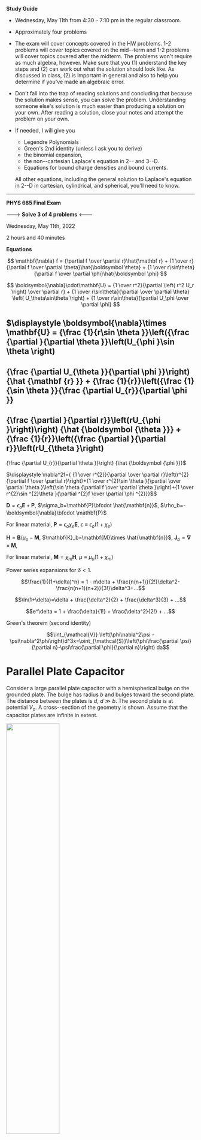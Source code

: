 **Study Guide**

* Wednesday, May 11th from 4:30 – 7:10 pm in the regular classroom. 
* Approximately four problems
* The exam will cover concepts covered in the HW problems. 1-2 problems will cover topics covered on the mid--term and 1-2 problems will cover topics covered after the midterm. The problems won't require as much algebra, however. Make sure that you (1) understand the key steps and (2) can work out what the solution should look like. As discussed in class, (2) is important in general and also to help you determine if you've made an algebraic error.
* Don't fall into the trap of reading solutions and concluding that because the solution makes sense, you can solve the problem. Understanding someone else's solution is much easier than producing a solution on your own. After reading a solution, close your notes and attempt the problem on your own.
* If needed, I will give you
    * Legendre Polynomials
    * Green's 2nd identity (unless I ask you to derive)
    * the binomial expansion,
    * the non--cartesian Laplace's equation in 2-- and 3--D.
    * Equations for bound charge densities and bound currents.

    All other equations, including the general solution to Laplace's equation in 2--D in cartesian, cylindrical, and spherical, you'll need to know.

----

**PHYS 685 Final Exam**

---> **Solve 3 of 4 problems** <---

Wednesday, May 11th, 2022

2 hours and 40 minutes

**Equations**

$$
\mathbf{\nabla} f = 
{\partial f \over \partial r}\hat{\mathbf r}
+
{1 \over r}{\partial f \over \partial \theta}\hat{\boldsymbol \theta}
+
{1 \over r\sin\theta}{\partial f \over \partial \phi}\hat{\boldsymbol \phi}
$$

$$
\boldsymbol{\nabla}\cdot\mathbf{U} = 
{1 \over r^2}{\partial \left( r^2 U_r \right) \over \partial r}
+
{1 \over r\sin\theta}{\partial \over \partial \theta} \left(  U_\theta\sin\theta \right)
+
{1 \over r\sin\theta}{\partial U_\phi \over \partial \phi}
$$

$\displaystyle
\boldsymbol{\nabla}\times \mathbf{U} =
{\frac {1}{r\sin \theta }}\left({\frac {\partial }{\partial \theta }}\left(U_{\phi }\sin \theta \right)
-
{\frac {\partial U_{\theta }}{\partial \phi }}\right) {\hat {\mathbf {r} }}
+
{\frac {1}{r}}\left({\frac {1}{\sin \theta }}{\frac {\partial U_{r}}{\partial \phi }}
-
{\frac {\partial }{\partial r}}\left(rU_{\phi }\right)\right) {\hat {\boldsymbol {\theta }}}
+
{\frac {1}{r}}\left({\frac {\partial }{\partial r}}\left(rU_{\theta }\right)
-
{\frac {\partial U_{r}}{\partial \theta }}\right) {\hat {\boldsymbol {\phi }}}$


$\displaystyle
\nabla^2f={ {1 \over r^{2}}{\partial  \over \partial r}\left(r^{2}{\partial f \over \partial r}\right)+{1 \over r^{2}\sin \theta }{\partial  \over \partial \theta }\left(\sin \theta {\partial f \over \partial \theta }\right)+{1 \over r^{2}\sin ^{2}\theta }{\partial ^{2}f \over \partial \phi ^{2}}}$$

$\mathbf{D}=\epsilon_o\mathbf{E}+\mathbf{P}$, $\sigma_b=\mathbf{P}\bfcdot \hat{\mathbf{n}}$,
$\rho_b=-\boldsymbol{\nabla}\bfcdot \mathbf{P}$

For linear material, $\mathbf{P}=\epsilon_o\chi_e\mathbf{E}$, $\epsilon\equiv\epsilon_o(1+\chi_e)$

$\mathbf{H}=\mathbf{B}/\mu_o-\mathbf{M}$, $\mathbf{K}_b=\mathbf{M}\times \hat{\mathbf{n}}$, $\mathbf{J}_b=\boldsymbol{\nabla}\times \mathbf{M}$, 

For linear material, $\mathbf{M}=\chi_m\mathbf{H}$, $\mu\equiv\mu_o(1+\chi_m)$

Power series expansions for $\delta \lt 1$.

$$\frac{1}{(1+\delta)^n} = 1 - n\delta + \frac{n(n+1)}{2!}\delta^2- \frac{n(n+1)(n+2)}{3!}\delta^3+...$$

$$\ln(1+\delta)=\delta + \frac{\delta^2}{2} + \frac{\delta^3}{3} + ...$$

$$e^\delta = 1 + \frac{\delta}{1!} + \frac{\delta^2}{2!} + ...$$

Green's theorem (second identity)

$$\int_{\mathcal{V}} \left(\phi\nabla^2\psi -\psi\nabla^2\phi\right)d^3x=\oint_{\mathcal{S}}\left(\phi\frac{\partial \psi}{\partial n}-\psi\frac{\partial \phi}{\partial n}\right) da$$

# Parallel Plate Capacitor

Consider a large parallel plate capacitor with a hemispherical bulge on the grounded plate.  The bulge has radius $b$ and bulges toward the second plate.  The distance between the plates is $d$, $d\gg b$.  The second plate is at potential $V_o$. A cross--section of the geometry is shown. Assume that the capacitor plates are infinite in extent.

<img width="53%" src="figures/capacitor_with_bulge.svg"/>

1. Find the potential everywhere inside the capacitor when $b=0$ (no bulge; ordinary parallel plate capacitor). Indicate the coordinate axes used on a diagram.
2. Find the potential everywhere inside the capacitor when $b \ne 0$.

**Answer**

!!!!DRAFT!!!!

1\. Origin is at center of bulge with $z$ vertically upwards.

$$\psi = V_o\frac{z}{d}=V_o\frac{r}{d}\cos\theta$$

2\.

Let the boundary be a volume between the plates with the sides far from the bulge and far from the plate ends. One the four sides, the potential must match the solution to 1\. At the top, $z=d$, the potential must be $V_o$. 

Thus, a candidate solution is the answer from 1\. and additional terms that approach zero far from the bulge.

$$\psi = V_o\frac{r}{d}\cos\theta + \frac{B_0}{r}P_0 + \frac{B_1}{r^2}P_1+...$$

On the bulge, we require $\psi=0$, so

$$\psi(b,\theta)=0= V_o\frac{b}{d}\cos\theta + \frac{B_0}{b}P_0 + \frac{B_1}{b^2}P_1+...$$

For this to be satisfied, all $B_l=0$ execept for $B_1=-V_ob^3/d$.

$$\psi(r,\theta) = V_o\cos\theta\left(\frac{r}{d}-\frac{b^3}{d^3}\frac{d^2}{r^2}\right)$$

(I wrote in this form to emphasize the parameter that determines the influence of the bulge is the dimensionless constant $b^3/d^3$.)

Normally we would need to explicilty address the non--bulge part of the plate ($\theta=\pi/2$ and $r\gt b$), but the found solution already satisifes $\psi=0$ on that boundary. The potential on the four sides is the solution to 1\., so the side boundary condition is also satisfied because there $r\gg b$.

This problem is equivalent to a grounded sphere in a constant electric field. Probably it was created by noting that placing grounded conductors at the region of space where $\psi=0$ for that problem gives a problem that looks different but must have the same solution (from uniqueness).

# Dipole in a Dielectric Sphere

A perfect dipole $\mathbf{p}=p_o\hat{\mathbf{z}}$ at the origin is at the center of a dielectric sphere of radius $b$ that is centered on the origin. The dielectric constant of the sphere is $\epsilon$.

Find the potential everywhere.

**Solution**

!!!!DRAFT!!!!

The problem has azimuthal symmetry and $\nabla^2\psi(r,\theta)=0$ for the inner region ($i$; $r\lt b$) and outer region ($o$; $r\gt b$). As a result, in each region the potential has the form

$$\psi=\sum_{l=0}^{\infty}A_lr^lP_l(\cos\theta)+ \sum_{l=0}^{\infty}\frac{B_l}{r^{l+1}}P_l(\cos\theta)$$

To clarify notation, $\epsilon_i$ is used in place of $\epsilon$.

_Approach 1_

As $r\rightarrow 0$ the system appears as an infinite dielectric with two oppositely charged point charges near the origin.
A point charge in a dielectric has a field and potential with $\epsilon_o$ replaced with $\epsilon$ and a dipole potential is the sum of the potential of two point charges, so a dipole in an infinite dielectric $\epsilon_i$ will have a potential of $ (p_o\cos\theta/4\pi\epsilon_i)(1/r^2)$.

Based on this, we expect that as $r\rightarrow 0$, $\psi^o \rightarrow (p_o\cos\theta/4\pi\epsilon_i)(1/r^2)$. From this it follows that $B_l=0$ for $l\ne 0$ and $B_1=p_o/4\pi\epsilon_i$ and so the inner potential should have the form

%(this is a different $B_1$ than from in Approach 2). 

$$\psi^i=\sum_{l=0}^{\infty}A_lr^lP_l(\cos\theta)+\frac{p_o}{4\pi\epsilon_i}\frac{\cos\theta}{r^2}$$

As $r\rightarrow \infty$, the potential must approach zero (assuming we choose, as usual, that the reference location is "$r=\infty$" and the reference potential is zero). As a result, the $A_l$ terms must all be zero, so the potential for $r\gt b$ must have the form

$$\psi^o=\sum_{l=0}^{\infty}\frac{B^o_l}{r^{l+1}}P_l(\cos\theta)$$

The condition

$\psi_i(b,\theta)=\psi_o(b,\theta)$

gives $A_l=-B_l/b^{2l+1}$

From $\boldsymbol{\nabla}\bfcdot\mathbf{D}=\sigma_\text{f}=0$ it follows that

$(\mathbf{D}_o-\mathbf{D}_i)\bfcdot\hat{\mathbf{r}}=0$

at $r=b$. Equivalently,

$D_r^o(b,\theta)-D_r^i(b,\theta)=0$

or, using $\mathbf{D}=\epsilon\mathbf{E}$ and $\mathbf{E}=-\boldsymbol{\nabla}\psi$ gives

$$\left[-\epsilon_o\frac{\partial \psi^o}{\partial r}+\epsilon_i\frac{\partial \psi^i}{\partial r}\right]_{r=b}=0$$

This condition and $A_l=-B_l/b^{2l+1}$ found from continuity gives $A_l=B_l=0$ for $l\ne 1$ and

$$B_1=\frac{p_o}{2\pi\epsilon_o}\frac{\epsilon_o-\epsilon_i}{\epsilon_i-2\epsilon_o}$$

$$A_1=-\frac{B_1}{b^3}$$

_Check_: Both the $A_1$ and $B_1$ terms are zero when $\epsilon_i=\epsilon_o$.

_Approach 2_

Following the approach taken in [HW 8.3](hw.html#dipole-in-a-dielectric-sphere), we assert that inside and outside the dielectric, there will be a contribution from the dipole of $\frac{p_o}{4\pi\epsilon_o}\frac{\cos\theta}{r^2}$, which is the field of the dipole in free space. 

Outside the dielectric, we have

$$\psi^o=\psi_P^o+\frac{p_o}{4\pi\epsilon_o}\frac{\cos\theta}{r^2}$$

For large $r$, $\psi_P^o$ must approach zero, so it will not have $A_l$ terms. So we can write

$$\psi^o=\sum_{l=0}^{\infty}\frac{B_l}{r^{l+1}}P_l(\cos\theta)+\frac{p_o}{4\pi\epsilon_o}\frac{\cos\theta}{r^2}$$

Inside, we have

$$\psi^i=\psi_P^i+\frac{p_o}{4\pi\epsilon_o}\frac{\cos\theta}{r^2}$$

It is very tempting to state that inside the dielectric, $\psi^i_P$ must be finite. In this case, it would not have $B_l$ terms. If one does this you will get a different answer from Approach 1. The reason is the embedded dipole, which has a potential that diverges at the origin, induces a bound charge distribution that diverges at the origin. To get the same answer as in Approach 1, we need to allow $\psi^i_P$ to have a $B_1/r^2$ term. This error would have been noticed upon using the $\epsilon\rightarrow \infty$ check suggeted in [HW 8.2](hw.html#dipole-in-a-dielectric-sphere).

Thus, we need to use

$$\psi^i=\sum_{l=0}^{\infty}A_lr^lP_l(\cos\theta)+\frac{B_1}{r^2}\cos\theta+\frac{p_o}{4\pi\epsilon_o}\frac{\cos\theta}{r^2}$$

Starting $\psi^o$ given above and this $\psi^i$ will yield the same final result as in Approach 1.

_Approach 3_

The justification for the need of the $B_1/r^2$ terms in Approach 2 will be perhaps clearer if we modify the problem so that the dipole is in a free--space cavity of radius $\Delta$. This creates an additional region to address and more algebra, but one will see that the inner surface of the cavity produces a field of $\frac{p_o}{4\pi\epsilon_i}\frac{\cos\theta}{r^2}$ in the limit that $\Delta \rightarrow 0$.

_Approach 4_

Find the field for an off--center point charge $q$ at $z=\Delta$ in a dielectric. Do this by seeking a potential in three regions. Add this potential to the potential for $-q$ at $z=-\Delta$ and then take the limit as $\Delta \rightarrow 0$.

# Magnetizable Sphere in Uniform Field

An initially unmagnetized sphere of radius $b$ and permeability $\mu_i$ is placed is a region of free space (so a permeability of $\mu_o$) where there is an external magnetic field $B_{\text{ext}}\zhat$.

Assume that the scalar magnetic potential, $\psi_m$, will have the form, for $r\le b$

$$\psi^i_m(r,\theta)=A_1r\cos\theta\thickspace ,$$

and for $r \ge b$,

$$\psi^o_m(r,\theta)=-\frac{B_{\text{ext}}}{\mu_o}r\cos\theta+\frac{B_2}{r^2}\cos\theta\thinspace$$

1\. Find the unknown constants $A_1$ and $B_2$.

2\. Find $\mathbf{B}$ inside the sphere.

3\. Find the magnetization of the sphere.

**Answer**

!!!!DRAFT!!!!

1\.

Continuity of $\psi$ (which follows from the continuity of tangential component of $\mathbf{H}$) is:

$\psi_m^i(b,\theta)=\psi_m^o(b,\theta)$

(The units of the first term $\psi^o_m$ indicate that it a scalar potential for $\mathbf{H}$ and not $\mathbf{B}$. If one assumes the scalar potential was for $\mathbf{B}$, there will be a units problem and continuity in the form above; more importantly, continuity does not apply to a scalar potential for $\mathbf{B}$ because continuity is derived from the condition that the curl of $\mathbf{H}$, not $\mathbf{B}$, is zero. I never went over this in class, but units should have have ruled out the option that $\mathbf{B}=-\boldsymbol{\nabla}\psi_m$.)

This gives

$$A_1b\cos\theta=-\frac{B_\text{ext}}{\mu_o}b\cos\theta + \frac{B_2}{b^2}\cos\theta$$

from which it follows that

$$\boxed{A_1b=-\frac{B_\text{ext}}{\mu_o}b + \frac{B_2}{b^2}}$$

From $\mathbf{\nabla}\bfcdot\mathbf{B}=0$, it follows that at $r=b$

$(\mathbf{B}_o-\mathbf{B}_i)\bfcdot\hat{\mathbf{r}}=0$

or

$(\mu_o\mathbf{H}_o-\mu_i\mathbf{H}_i)\bfcdot\hat{\mathbf{r}}=0$

or

$$\left[\mu_o\frac{\partial \psi_o}{\partial r}-\frac{\partial \psi_o}{\partial r}\right]_{r=b} = 0$$

from which it follows that

$$\boxed{-B_\text{ext}-\mu_o\frac{2B_2}{b^3}=\mu_iA_1}$$

Using the two boxed equations above gives

$$A_1=-\frac{B_\text{ext}}{\mu_o}\frac{3}{\mu_i/\mu_o+2}$$

$$B_2=b^3\frac{B_\text{ext}}{\mu_o}\frac{\mu_i/\mu_o-1}{\mu_i/\mu_o+2}$$

We could find a scalar magnetic potential because $\boldsymbol{\nabla}\times \mathbf{H}=0$, so $\mathbf{H}=-\boldsymbol{\nabla}\psi_m$. Using $\mathbf{H}=\mathbf{B}/\mu$ gives

$\mathbf{B}=-\mu\boldsymbol{\nabla}\psi_m$

The gradient in spherical coordinates is

$$
\mathbf{\nabla} \psi_m = 
{\partial \psi_m \over \partial r}\hat{\mathbf r}
+
{1 \over r}{\partial \psi_m \over \partial \theta}\hat{\boldsymbol \theta}
+
{1 \over r\sin\theta}{\partial \psi_m \over \partial \phi}\hat{\boldsymbol \phi}
$$

Using $\psi_m^i$ gives

$\mathbf{B}^i=-\mu_i\boldsymbol{\nabla}\psi_m=-\mu_iA_1(\cos\theta\hat{\mathbf r}-\sin\theta\hat{\boldsymbol \theta})=\mu_iA_1\zhat$

$$\mathbf{B}^i=B_\text{ext}\frac{3\mu_i/\mu_o}{\mu_i/\mu_o+2}\zhat$$

For $\mu_i=\mu_o$, we get $\mathbf{B}^i=\mathbf{B}_\text{ext}$, as expected.

3\.

$$\mathbf{M}^i=\chi_m^i\mathbf{H}^i=\chi_m^i\frac{\mathbf{B}^i}{\mu_i}=\left(\frac{\mu_i}{\mu_o}-1\right)\frac{\mathbf{B}^i}{\mu_i}$$

For $\mu_i=\mu_o$, we get $\mathbf{M}^i=0$, as expected.

# Rotating Sphere

An origin--centered sphere with uniform surface charge density $\sigma$ and radius $b$ rotating around the $z$--axis with angular velocity $\omega$ results in a surface current of $\mathbf{K}=\omega b\sigma\sin\theta\hat{\boldsymbol{\phi}}$.

Use

$$\mathbf{A}(\mathbf{x})=\frac{\mu_o}{4\pi}\int \frac{\mathbf{K}(\mathbf{x}')}{|\mathbf{x}-\mathbf{x}'|}da'$$

and

$$\displaystyle\frac{1}{|\mathbf{x}-\mathbf{x}'|} = \sum_{l=0}^\infty \sum_{m=-l}^l \frac{4\pi}{2l+1}\frac{r_\lt^{l}}{r_\gt^{l+1}}Y^*\_{lm}(\theta',\phi')Y\_{lm}(\theta,\phi)$$

and one or more of

$\displaystyle l=0\quad\quad \displaystyle Y_{00}(\theta,\phi)=\sqrt{1\over 4\pi}=\sqrt{1\over 4\pi}P_o(\cos\theta)$


$l=1
\quad 
\begin{cases}
\displaystyle Y_{11}(\theta,\phi)=-\sqrt{3\over 8\pi} \sin\theta e^{i\phi}\\ \\
\displaystyle Y_{10}(\theta,\phi)=\sqrt{3\over 4\pi} \cos\theta=\sqrt{3\over 4\pi} P_1(\cos\theta)\\ \\
\displaystyle Y_{1,-1}(\theta,\phi)=-Y_{11}^{*}(\theta,\phi)
\end{cases}
$

and

$$\int_0^{2\pi}d\phi\int_0^\pi\sin\theta d\theta Y^\*\_{l'm'}(\theta',\phi')Y_{lm}(\theta,\phi)=\delta_{ll'}\delta_{mm'}$$

to show that for $r \lt b$,

$$\mathbf{A}=\frac{\mu_o b \omega \sigma}{3} r\sin\theta \hat{\boldsymbol{\phi}}$$

**Partial Solution**

!!!!DRAFT!!!

_Key steps_

Let $K_o=\omega b\sigma$

Inside the sphere, $r_{\gt}=b$ and $r_{\lt}=r$.

$\mathbf{K}(\mathbf{x}')=K_o\sin\theta'\hat{\boldsymbol{\phi}}'=K_o\sin\theta'(-\sin\phi'\xhat+\cos\phi'\yhat)$

**Important**: $\hat{\boldsymbol{\phi}}$ depends on $\phi$! So when we switch to using primes for $\mathbf{K}$, we need to change everything in it that depends on $\phi$ to be primed. To emphasize this, I sometimes write non--cartesian unit vectors with primes as done above. See also 1.4.1 of Griffiths 4th Edition (search on "poisonous snake"; I know, snakes are venomous.) I know I mentioned this repeatedly in class. In the future, I may make a song about it to see if that prevents people from making this too--common mistake.

Integration will be easier if we use Euler's identity and the given table above to re--write $\mathbf{K}$ in terms of spherical harmonics. (We did a similar thing in problems where the potential on a sphere or the charge density on a sphere was not written in terms of the Legendre polynomials. It is easier if they are re--writen in terms of the Legendre polynomials.)

$$\sin\theta'\sin\phi'=\frac{Y_{1,-1}(\theta',\phi')+Y_{1,1}(\theta',\phi')}{-2i\sqrt{3/8\pi}}$$

$$\sin\theta'\cos\phi'=\frac{Y_{1,-1}(\theta',\phi')-Y_{1,1}(\theta',\phi')}{2\sqrt{3/8\pi}}$$

so that the orthogonality equation can be used.

$$da'=b^2\sin\theta'd\theta' d\phi'$$

The above with orthogonality will give

$$A_x=\frac{\mu_o}{4\pi}\frac{Y_{1,-1}(\theta,\phi)+Y_{1,1}(\theta,\phi)}{-2i\sqrt{3/8\pi}}\frac{4\pi}{3}r$$

which simplifies to

$$A_x=-\frac{\mu_oK_o}{3}r\sin\theta\sin\phi$$

Similar steps lead to 

$$A_y=\frac{\mu_oK_o}{3}r\sin\theta\cos\phi$$

Using again $\hat{\boldsymbol{\phi}}=-\sin\phi\xhat+\cos\phi\yhat$

gives

$$\mathbf{A}=\frac{\mu_oK_o}{3} r\sin\theta \hat{\boldsymbol{\phi}}$$

